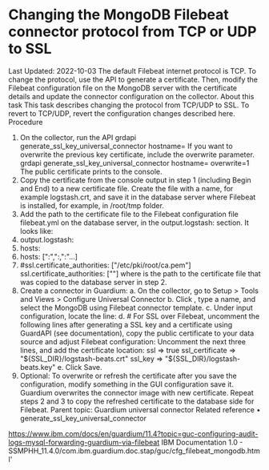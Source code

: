 # Changing the MongoDB Filebeat connector protocol from TCP or UDP to SSL
Last Updated: 2022-10-03
The default Filebeat internet protocol is TCP. To change the protocol, use the API to generate a certificate. Then, modify the Filebeat configuration file on the MongoDB server with the certificate details and update the connector configuration on the collector.
About this task
This task describes changing the protocol from TCP/UDP to SSL. To revert to TCP/UDP, revert the configuration changes described here.
Procedure
1.	On the collector, run the API
grdapi generate_ssl_key_universal_connector hostname=<specific hostname or a wildcard>
If you want to overwrite the previous key certificate, include the overwrite parameter.
grdapi generate_ssl_key_universal_connector hostname=<Guardium system name> overwrite=1
The public certificate prints to the console.
2.	Copy the certificate from the console output in step 1 (including Begin and End) to a new certificate file. Create the file with a name, for example logstash.crt, and save it in the database server where Filebeat is installed, for example, in /root/tmp folder.
3.	Add the path to the certificate file to the Filebeat configuration file filebeat.yml on the database server, in the output.logstash: section. It looks like:
4.	output.logstash:
5.	  hosts:
6.	  hosts: ["<ipaddress1>:<port>","<ipaddress2>:<port>,"<ipaddress3>:<port>"...]
7.	  #ssl.certificate_authorities: ["/etc/pki/root/ca.pem"]
  ssl.certificate_authorities: ["<path to certificate>"]
where <path to certificate> is the path to the certificate file that was copied to the database server in step 2.
8.	Create a connector in Guardium:
a.	On the collector, go to Setup > Tools and Views > Configure Universal Connector
b.	Click  , type a name, and select the MongoDB using Filebeat connector template.
c.	Under input configuration, locate the line:
d.	# For SSL over Filebeat, uncomment the following lines after generating a SSL key and a certificate using GuardAPI (see documentation), copy the public certificate to your data source and adjust Filebeat configuration:
Uncomment the next three lines, and add the certificate location:
ssl => true
	ssl_certificate => "${SSL_DIR}/logstash-beats.crt"
	ssl_key => "${SSL_DIR}/logstash-beats.key"
e.	Click Save.
9.	Optional: To overwrite or refresh the certificate after you save the configuration, modify something in the GUI configuration save it. Guardium overwrites the connector image with new certificate. Repeat steps 2 and 3 to copy the refreshed certificate to the database side for Filebeat.
Parent topic:
Guardium universal connector
Related reference
•	generate_ssl_key_universal_connector


https://www.ibm.com/docs/en/guardium/11.4?topic=guc-configuring-audit-logs-mysql-forwarding-guardium-via-filebeat
IBM Documentation 1.0 - SSMPHH_11.4.0/com.ibm.guardium.doc.stap/guc/cfg_filebeat_mongodb.html'
